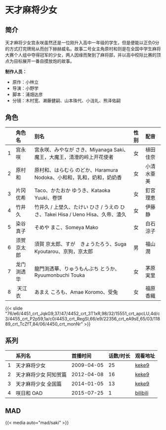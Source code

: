 # 天才麻将少女


## 简介

天才麻将少女宫永咲虽然还是一位刚升入高中一年级的学生，但是便能以正负0分的方式打完牌局从而创下赫赫威名。故事二号女主角原村和则是在全国中学生麻将大赛个人组中夺得冠军的少女，两人因缘而聚到了麻将部，并以高中校际比赛的顶点为目标展开一番自摸放炮的故事。

**制作人员：**
- 原作：小林立
- 导演：小野学
- 脚本：浦畑达彦
- 分镜：木村宽、濑藤健嗣、山本珠代、小泷礼、熊泽佑嗣

## 角色

|     |   角色名   |   别名  | 性别 |  配音  |
|:--- |:------  |:----      |:---  |:--   |
| 1 | 宫永咲 | 宮永咲、みやなが さき、Miyanaga Saki、魔王，大魔王，清澄的岭上开花使者 | 女 | 植田佳奈 |
| 2 | 原村和 | 原村和、はらむら のどか、Haramura Nodoka、小和和，乳和，奶和，奶奶香 | 女 | 小清水亜美 |
| 3 | 片冈优希 | Taco、かたおか ゆうき、Kataoka Yuuki、卷饼 | 女 | 釘宮理恵 |
| 4 | 竹井久 | 竹井久 / 上埜久、たけい ひさ / うえの ひさ、Takei Hisa / Ueno Hisa、久帝、渣久 | 女 | 伊藤静 |
| 5 | 染谷真子 | そめや まこ、Someya Mako | 女 | 白石涼子 |
| 6 | 须贺京太郎 | 須賀 京太郎、すが　きょうたろう、Suga Kyoutarou、京狗，京太郎 | 男 | 福山潤 |
| 7 | 龙门渕透华 | 龍門渕透華、りゅうもんぶち とうか、Ryuumonbuchi Touka | 女 | 茅原実里 |
| 8 |  天江衣 | あまえ ころも、Amae Koromo、受兔 | 女 | 福原香織 |

{{< slide "76/e6/4451_crt_JqkG9,37/47/4452_crt_3T1xR,98/32/15551_crt_apcLU,4d/c3/4455_crt_P2p59,1a/c0/4453_crt_RegSI,66/e9/22356_crt_eA9sE,65/03/11889_crt_TcZfT,84/06/4450_crt_monNr" >}}

## 系列

|     | 系列名         | 首播时间       | 话数/时长 | 观看地址                                                    |
| :-- | :---------- | :--------- | :---- | :------------------------------------------------------ |
| 1   | 天才麻将少女      | 2009-04-05 | 25    | [keke9](https://www.keke9.app/play/20155-4-136133.html) |
| 2   | 天才麻将少女 阿知贺篇 | 2012-04-08 | 16    | [keke9](https://www.keke9.app/play/27085-4-232542.html) |
| 3   | 天才麻将少女 全国篇  | 2014-01-05 | 13    | [keke9](https://www.keke9.app/play/20535-4-139328.html) |
| 4   | 咲日和 OAD     | 2015-07-25 | 1     | [bilibili](https://www.bilibili.com/video/BV1ws411m7H6) |


## MAD

{{< media  auto="mad/saki" >}}

